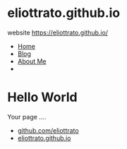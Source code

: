 # eliottrato.github.io
website https://eliottrato.github.io/

<!DOCTYPE html>
<html>
<head>
<title>Web Programming</title>
<!-- link to main stylesheet -->
<link rel="stylesheet" type="text/css" href="/css/main.css">
</head>
<body>

<nav>
 <ul>
   <li><a href="/">Home</a></li>
   <li><a href="/blog">Blog</a></li>
   <li><a href="/about">About Me</a><li>
 </ul>
</nav>
 <div class="container">
 <div class="blurb">
 <h1>Hello World</h1>
 <p>Your page ….</p>
<footer>
 <ul>
    <li><a href="https://github.com/eliottrato">github.com/eliottrato</a></li>
    <li><a href="https://eliottrato.github.io"> eliottrato.github.io </a></li>
</ul>
</footer>
</body>
</html>

